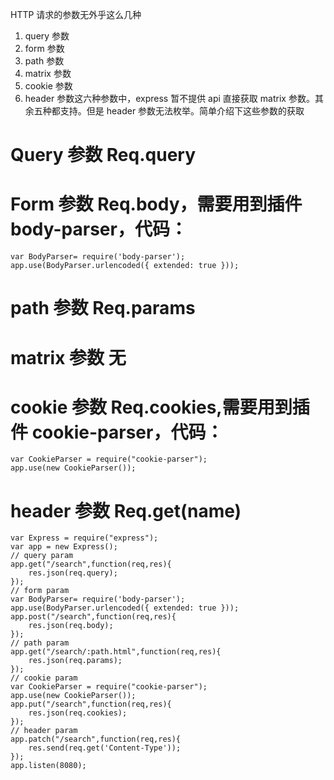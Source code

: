 HTTP 请求的参数无外乎这么几种

1. query 参数
2. form 参数
3. path 参数
4. matrix 参数
5. cookie 参数
6. header 参数这六种参数中，express 暂不提供 api 直接获取 matrix 参数。其余五种都支持。但是 header 参数无法枚举。简单介绍下这些参数的获取

# Query 参数 Req.query

# Form 参数 Req.body，需要用到插件 body-parser，代码：

```
var BodyParser= require('body-parser');
app.use(BodyParser.urlencoded({ extended: true }));
```

# path 参数 Req.params

# matrix 参数 无

# cookie 参数 Req.cookies,需要用到插件 cookie-parser，代码：

```
var CookieParser = require("cookie-parser");
app.use(new CookieParser());
```

# header 参数 Req.get(name)

```
var Express = require("express");
var app = new Express();
// query param
app.get("/search",function(req,res){
    res.json(req.query);
});
// form param
var BodyParser= require('body-parser');
app.use(BodyParser.urlencoded({ extended: true }));
app.post("/search",function(req,res){
    res.json(req.body);
});
// path param
app.get("/search/:path.html",function(req,res){
    res.json(req.params);
});
// cookie param
var CookieParser = require("cookie-parser");
app.use(new CookieParser());
app.put("/search",function(req,res){
    res.json(req.cookies);
});
// header param
app.patch("/search",function(req,res){
    res.send(req.get('Content-Type'));
});
app.listen(8080);
```
